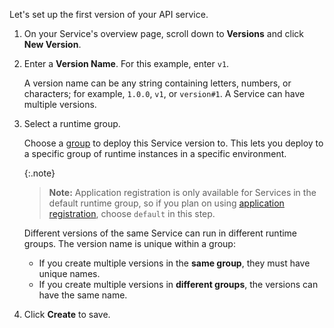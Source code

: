 <!-- Used in Konnect getting started guides -->

Let's set up the first version of your API service.

1. On your Service's overview page, scroll down to **Versions** and
 click **New Version**.

1. Enter a **Version Name**. For this example, enter `v1`.

    A version name can be any string containing letters, numbers, or characters;
    for example, `1.0.0`, `v1`, or `version#1`. A Service can have multiple
    versions.

1. Select a runtime group.

    Choose a [group](/konnect/configure/runtime-manager/runtime-groups) to
    deploy this Service version to. This lets you deploy to a specific group of
    runtime instances in a specific environment.

    {:.note}
    > **Note:** Application registration is only available for
    Services in the default runtime group, so if you plan on using
    [application registration](/konnect/dev-portal/applications/application-overview),
    choose `default` in this step.

    Different versions of the same Service can run in different runtime groups.
    The version name is unique within a group:

    * If you create multiple versions in the **same group**, they must have unique names.
    * If you create multiple versions in **different groups**, the versions can have the same name.

1. Click **Create** to save.
